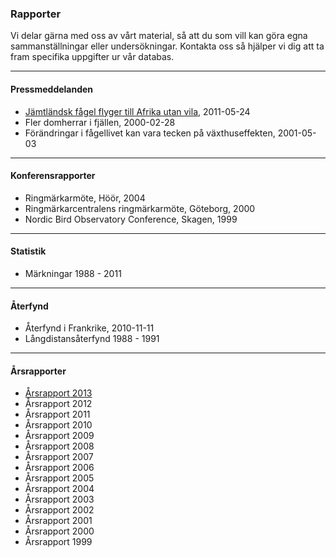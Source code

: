 ### Rapporter

Vi delar gärna med oss av vårt material, så att du som vill kan göra egna sammanställningar eller undersökningar. Kontakta oss så hjälper vi dig att ta fram specifika uppgifter ur vår databas.

- - -

#### Pressmeddelanden

- [Jämtländsk fågel flyger till Afrika utan vila](#reports/jamtlandsk-fagel-flyger-till-afrika-utan-vila), 2011-05-24
- Fler domherrar i fjällen, 2000-02-28
- Förändringar i fågellivet kan vara tecken på växthuseffekten, 2001-05-03

- - -

#### Konferensrapporter

- Ringmärkarmöte, Höör, 2004
- Ringmärkarcentralens ringmärkarmöte, Göteborg, 2000
- Nordic Bird Observatory Conference, Skagen, 1999

- - -

#### Statistik

- Märkningar 1988 - 2011

- - -

#### Återfynd

- Återfynd i Frankrike, 2010-11-11
- Långdistansåterfynd 1988 - 1991

- - -

#### Årsrapporter

- [Årsrapport 2013](/assets/images/faf_logo.svg)
- Årsrapport 2012
- Årsrapport 2011
- Årsrapport 2010
- Årsrapport 2009
- Årsrapport 2008
- Årsrapport 2007
- Årsrapport 2006
- Årsrapport 2005
- Årsrapport 2004
- Årsrapport 2003
- Årsrapport 2002
- Årsrapport 2001
- Årsrapport 2000
- Årsrapport 1999
